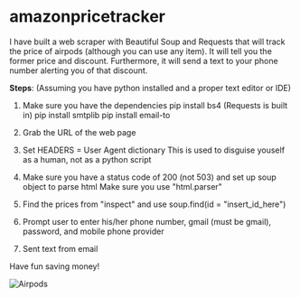 # amazonpricetracker
I have built a web scraper with Beautiful Soup and Requests that will track the price of airpods (although you can use any item). It will tell you the former price and discount. Furthermore, it will send a text to your phone number alerting you of that discount.

**Steps**:
(Assuming you have python installed and a proper text editor or IDE)

1. Make sure you have the dependencies
pip install bs4 (Requests is built in)
pip install smtplib
pip install email-to


2. Grab the URL of the web page

3. Set HEADERS = User Agent dictionary
This is used to disguise youself as a human, not as a python script

4. Make sure you have a status code of 200 (not 503) and set up soup object to parse html
Make sure you use "html.parser"

5. Find the prices from "inspect" and use soup.find(id = "insert_id_here")

6. Prompt user to enter his/her phone number, gmail (must be gmail), password, and mobile phone provider

7. Sent text from email

Have fun saving money!

![Airpods](airpods.jpg)
